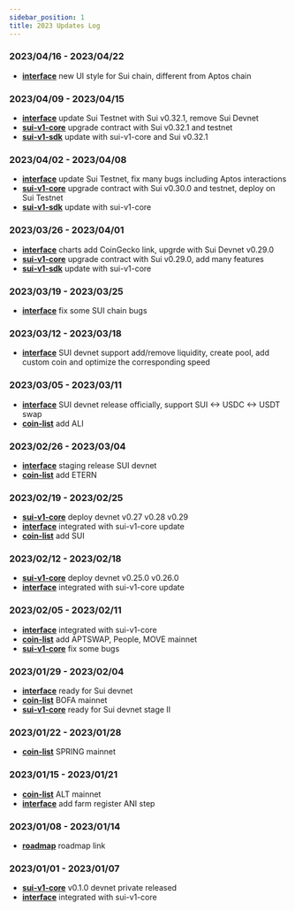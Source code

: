 ```yaml
---
sidebar_position: 1
title: 2023 Updates Log
---
```


### 2023/04/16 - 2023/04/22
* [**interface**](https://github.com/AnimeSwap/interface) new UI style for Sui chain, different from Aptos chain

### 2023/04/09 - 2023/04/15
* [**interface**](https://github.com/AnimeSwap/interface) update Sui Testnet with Sui v0.32.1, remove Sui Devnet
* [**sui-v1-core**](https://github.com/AnimeSwap/sui-v1-core) upgrade contract with Sui v0.32.1 and testnet
* [**sui-v1-sdk**](https://github.com/AnimeSwap/sui-v1-sdk) update with sui-v1-core and Sui v0.32.1

### 2023/04/02 - 2023/04/08
* [**interface**](https://github.com/AnimeSwap/interface) update Sui Testnet, fix many bugs including Aptos interactions
* [**sui-v1-core**](https://github.com/AnimeSwap/sui-v1-core) upgrade contract with Sui v0.30.0 and testnet, deploy on Sui Testnet
* [**sui-v1-sdk**](https://github.com/AnimeSwap/sui-v1-sdk) update with sui-v1-core

### 2023/03/26 - 2023/04/01
* [**interface**](https://github.com/AnimeSwap/interface) charts add CoinGecko link, upgrde with Sui Devnet v0.29.0
* [**sui-v1-core**](https://github.com/AnimeSwap/sui-v1-core) upgrade contract with Sui v0.29.0, add many features
* [**sui-v1-sdk**](https://github.com/AnimeSwap/sui-v1-sdk) update with sui-v1-core

### 2023/03/19 - 2023/03/25
* [**interface**](https://github.com/AnimeSwap/interface) fix some SUI chain bugs

### 2023/03/12 - 2023/03/18
* [**interface**](https://github.com/AnimeSwap/interface) SUI devnet support add/remove liquidity, create pool, add custom coin and optimize the corresponding speed

### 2023/03/05 - 2023/03/11
* [**interface**](https://github.com/AnimeSwap/interface) SUI devnet release officially, support SUI <-> USDC <-> USDT swap
* [**coin-list**](https://github.com/AnimeSwap/coin-list) add ALI

### 2023/02/26 - 2023/03/04
* [**interface**](https://github.com/AnimeSwap/interface) staging release SUI devnet
* [**coin-list**](https://github.com/AnimeSwap/coin-list) add ETERN

### 2023/02/19 - 2023/02/25
* [**sui-v1-core**](https://github.com/AnimeSwap/sui-v1-core) deploy devnet v0.27 v0.28 v0.29
* [**interface**](https://github.com/AnimeSwap/interface) integrated with sui-v1-core update
* [**coin-list**](https://github.com/AnimeSwap/coin-list) add SUI

### 2023/02/12 - 2023/02/18
* [**sui-v1-core**](https://github.com/AnimeSwap/sui-v1-core) deploy devnet v0.25.0 v0.26.0
* [**interface**](https://github.com/AnimeSwap/interface) integrated with sui-v1-core update

### 2023/02/05 - 2023/02/11
* [**interface**](https://github.com/AnimeSwap/interface) integrated with sui-v1-core
* [**coin-list**](https://github.com/AnimeSwap/coin-list) add APTSWAP, People, MOVE mainnet
* [**sui-v1-core**](https://github.com/AnimeSwap/sui-v1-core) fix some bugs

### 2023/01/29 - 2023/02/04
* [**interface**](https://github.com/AnimeSwap/interface) ready for Sui devnet
* [**coin-list**](https://github.com/AnimeSwap/coin-list) BOFA mainnet
* [**sui-v1-core**](https://github.com/AnimeSwap/sui-v1-core) ready for Sui devnet stage II

### 2023/01/22 - 2023/01/28
* [**coin-list**](https://github.com/AnimeSwap/coin-list) SPRING mainnet

### 2023/01/15 - 2023/01/21
* [**coin-list**](https://github.com/AnimeSwap/coin-list) ALT mainnet
* [**interface**](https://github.com/AnimeSwap/interface) add farm register ANI step

### 2023/01/08 - 2023/01/14
* [**roadmap**](https://github.com/orgs/AnimeSwap/projects/1/views/1) roadmap link

### 2023/01/01 - 2023/01/07
* [**sui-v1-core**](https://github.com/AnimeSwap/sui-v1-core) v0.1.0 devnet private released
* [**interface**](https://github.com/AnimeSwap/interface) integrated with sui-v1-core
